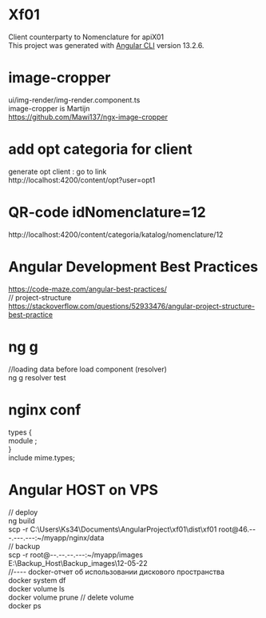 # Xf01
Client counterparty to Nomenclature for apiX01 <br/>
This project was generated with [Angular CLI](https://github.com/angular/angular-cli) version  13.2.6.

# image-cropper
 ui/img-render/img-render.component.ts <br/>
 image-cropper is Martijn <br/>
 https://github.com/Mawi137/ngx-image-cropper <br/>

# add opt categoria for client
generate opt client : go to link <br/>
http://localhost:4200/content/opt?user=opt1

# QR-code idNomenclature=12
http://localhost:4200/content/categoria/katalog/nomenclature/12

# Angular Development Best Practices
https://code-maze.com/angular-best-practices/ <br/>
// project-structure <br/>
https://stackoverflow.com/questions/52933476/angular-project-structure-best-practice

# ng g 
  //loading data before load component (resolver)<br/>
  ng g resolver test   <br/>
# nginx conf
types { <br/>
               module ;<br/>
          }<br/>
    include       mime.types; <br/>

# Angular HOST on VPS
// deploy <br/>
ng build <br/>
scp -r C:\Users\Ks34\Documents\AngularProject\xf01\dist\xf01 root@46.---.---.---:~/myapp/nginx/data <br/>
// backup <br/>
scp -r root@--.--.--.---:~/myapp/images  E:\Backup_Host\Backup_images\12-05-22 <br/>
//---- docker-отчет об использовании дискового пространства <br/>
docker system df <br/>
docker volume ls <br/>
docker volume prune // delete volume <br/>
 docker ps <br/>
 